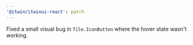 ```yaml
---
'@itwin/itwinui-react': patch
---
```


Fixed a small visual bug in `Tile.IconButton` where the hover state wasn't working.
